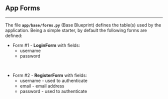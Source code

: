 ## App Forms
---

The file **`app/base/forms.py`** (Base Blueprint) defines the table(s) used by the application. Being a simple starter, by default the following forms are defined:

- Form #1 - **LoginForm** with fields:
    - username
    - password

<br />

- Form #2 - **RegisterForm** with fields:
    - username - used to authenticate
    - email    - email address
    - password - used to authenticate

<br />

